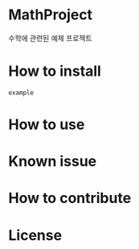 # MathProject

수학에 관련된 예제 프로젝트

# How to install
```
example
```


# How to use

# Known issue

# How to contribute


# License
